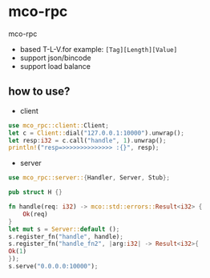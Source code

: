 # mco-rpc

mco-rpc

* based T-L-V.for example:  ```[Tag][Length][Value]```
* support json/bincode
* support load balance

## how to use?

* client

```rust
use mco_rpc::client::Client;
let c = Client::dial("127.0.0.1:10000").unwrap();
let resp:i32 = c.call("handle", 1).unwrap();
println!("resp=>>>>>>>>>>>>>> :{}", resp);
```

* server

```rust
use mco_rpc::server::{Handler, Server, Stub};

pub struct H {}

fn handle(req: i32) -> mco::std::errors::Result<i32> {
    Ok(req)
}
let mut s = Server::default ();
s.register_fn("handle", handle);
s.register_fn("handle_fn2", |arg:i32| -> Result<i32>{
Ok(1)
});
s.serve("0.0.0.0:10000");
```